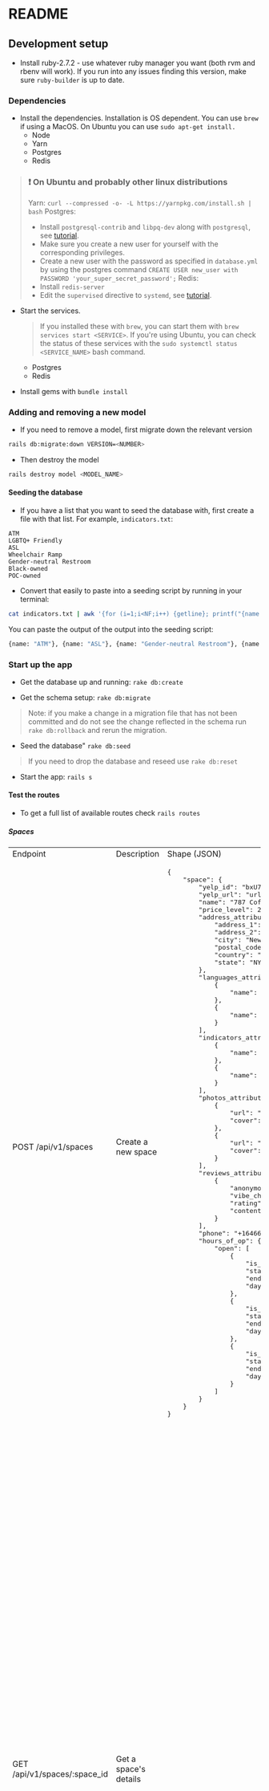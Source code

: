 # README

## Development setup

- Install ruby-2.7.2 - use whatever ruby manager you want (both rvm and rbenv will work). If you run into any issues finding this version, make sure `ruby-builder` is up to date.

### Dependencies

- Install the dependencies. Installation is OS dependent. You can use `brew` if using a MacOS. On Ubuntu you can use `sudo apt-get install.`
  * Node
  * Yarn
  * Postgres
  * Redis

> ### :exclamation: On Ubuntu and probably other linux distributions
> Yarn: `curl --compressed -o- -L https://yarnpkg.com/install.sh | bash`
> Postgres:
>  * Install `postgresql-contrib` and `libpq-dev` along with `postgresql`, see [tutorial][postgres-ubuntu-tutorial].
>  * Make sure you create a new user for yourself with the corresponding privileges.
>  * Create a new user with the password as specified in `database.yml` by using the postgres command `CREATE USER new_user with PASSWORD 'your_super_secret_password';`
> Redis:
>  * Install `redis-server`
>  * Edit the `supervised` directive to `systemd`, see [tutorial][redis-ubuntu-tutorial].

- Start the services.
	> If you installed these with `brew`, you can start them with `brew services start <SERVICE>`. 
	> If you're using Ubuntu, you can check the status of these services with the `sudo systemctl status <SERVICE_NAME>` bash command.
  * Postgres
  * Redis

- Install gems with `bundle install`

### Adding and removing a new model

- If you need to remove a model, first migrate down the relevant version
```sh
rails db:migrate:down VERSION=<NUMBER>
```

- Then destroy the model
```sh
rails destroy model <MODEL_NAME>
```

#### Seeding the database

- If you have a list that you want to seed the database with, first create a file with that list. For example, `indicators.txt`:

```text
ATM
LGBTQ+ Friendly
ASL
Wheelchair Ramp
Gender-neutral Restroom
Black-owned
POC-owned
```

- Convert that easily to paste into a seeding script by running in your terminal:

```sh
cat indicators.txt | awk '{for (i=1;i<NF;i++) {getline}; printf("{name: \x22%s\x22}, ", $0)}'
```

You can paste the output of the output into the seeding script:

```sh
{name: "ATM"}, {name: "ASL"}, {name: "Gender-neutral Restroom"}, {name: "Black-owned"}, {name: "POC-owned"}
```

### Start up the app

- Get the database up and running: `rake db:create`

- Get the schema setup: `rake db:migrate`
> Note: if you make a change in a migration file that has not been committed and do not see the change reflected in the schema run `rake db:rollback` and rerun the migration.

- Seed the database" `rake db:seed`
> If you need to drop the database and reseed use `rake db:reset`

- Start the app: `rails s`

#### Test the routes

- To get a full list of available routes check `rails routes`

##### Spaces

<table>
  <tr>
    <td>Endpoint</td>
    <td>Description</td>
    <td>Shape (JSON)</td>
    <td>Example Resonse</td>
  </tr>
  <tr>
    <td>POST /api/v1/spaces</td>
    <td>Create a new space</td>
    <td>
      <pre lang="json">
{
    "space": {
        "yelp_id": "bxU7CnSO9cFhq_1tQyX40A",
        "yelp_url": "url_to_business_page_on_yelp",
        "name": "787 Coffee",
        "price_level": 2,
        "address_attributes": {
            "address_1": "131 E 7th St",
            "address_2": "",
            "city": "New York",
            "postal_code": "10009",
            "country": "US",
            "state": "NY"
        },
        "languages_attributes": [
            {
                "name": "Polish"
            },
            {
                "name": "Russian"
            }
        ],
        "indicators_attributes": [
            {
                "name": "ATM"
            },
            {
                "name": "ASL"
            }
        ],
        "photos_attributes": [
            {
                "url": "https://s3-media2.fl.yelpcdn.com/bphoto/NerXLTb8BzHFxuWBft50YA/o.jpg",
                "cover": true
            },
            {
                "url": "https://s3-media2.fl.yelpcdn.com/bphoto/OhBsrtX8b7VQ5qKD4hFOCw/o.jpg",
                "cover": false
            }
        ],
        "reviews_attributes": [
            {
                "anonymous": true,
                "vibe_check": "3",
                "rating": "4",
                "content": "This is a great place to drink coffee."
            }
        ],
        "phone": "+16466492774",
        "hours_of_op": {
            "open": [
                {
                    "is_overnight": false,
                    "start": "0800",
                    "end": "1500",
                    "day": 0
                },
                {
                    "is_overnight": false,
                    "start": "0800",
                    "end": "1500",
                    "day": 1
                },
                {
                    "is_overnight": false,
                    "start": "0800",
                    "end": "1600",
                    "day": 6
                }
            ]
        }
    }
}
      </pre>
    </td>
    <td>
	201 success
    </td>
  </tr>
    <tr>
    <td>GET /api/v1/spaces/:space_id</td>
    <td>Get a space's details</td>
    <td>
    </td>
    <td>
<pre lang="json">
{
    "id": 3,
    "yelp_id": "bxU7CnSO9cFhq_1tQyX40A",
    "phone": "+16466492774",
    "name": "787 Coffee",
    "yelp_url": "https://www.yelp.com/biz/787-coffee-new-york-2?adjust_creative=cZpSYyZPR1LaxFGR9syHlQ&utm_campaign=yelp_api_v3&utm_medium=api_v3_business_lookup&utm_source=cZpSYyZPR1LaxFGR9syHlQ",
    "url": null,
    "hours_of_op": {
        "open": [
            {
                "day": 0,
                "end": "1500",
                "start": "0800",
                "is_overnight": false
            },
            {
                "day": 6,
                "end": "1600",
                "start": "0800",
                "is_overnight": false
            }
        ]
    },
    "coordinates": null,
    "price_level": 2,
    "created_at": "2020-12-28T03:29:02.884Z",
    "updated_at": "2020-12-28T03:29:02.884Z",
    "address": {
        "id": 3,
        "space_id": 3,
        "address_1": "131 E 7th St",
        "address_2": "",
        "city": "New York",
        "postal_code": "10009",
        "country": "US",
        "state": "NY",
        "created_at": "2020-12-28T03:29:02.888Z",
        "updated_at": "2020-12-28T03:29:02.888Z"
    },
    "reviews": [],
    "photos": [
        {
            "id": 5,
            "space_id": 3,
            "url": "https://s3-media2.fl.yelpcdn.com/bphoto/NerXLTb8BzHFxuWBft50YA/o.jpg",
            "cover": true,
            "created_at": "2020-12-28T03:29:02.891Z",
            "updated_at": "2020-12-28T03:29:02.891Z"
        },
        {
            "id": 6,
            "space_id": 3,
            "url": "https://s3-media2.fl.yelpcdn.com/bphoto/OhBsrtX8b7VQ5qKD4hFOCw/o.jpg",
            "cover": false,
            "created_at": "2020-12-28T03:29:02.893Z",
            "updated_at": "2020-12-28T03:29:02.893Z"
        }
    ],
    "indicators": [
        {
            "id": 1,
            "name": "ATM",
            "created_at": "2020-12-28T01:24:48.231Z",
            "updated_at": "2020-12-28T01:24:48.231Z"
        },
        {
            "id": 2,
            "name": "ASL",
            "created_at": "2020-12-28T01:24:48.237Z",
            "updated_at": "2020-12-28T01:24:48.237Z"
        }
    ],
    "languages": [
        {
            "id": 22,
            "name": "Polish",
            "created_at": "2020-12-28T01:24:48.171Z",
            "updated_at": "2020-12-28T01:24:48.171Z"
        },
        {
            "id": 25,
            "name": "Russian",
            "created_at": "2020-12-28T01:24:48.186Z",
            "updated_at": "2020-12-28T01:24:48.186Z"
        }
    ]
}
</pre>
    </td>
  </tr>
</table>


[redis-ubuntu-tutorial]: https://www.digitalocean.com/community/tutorials/how-to-install-and-secure-redis-on-ubuntu-20-04
	[postgres-ubuntu-tutorial]: https://www.digitalocean.com/community/tutorials/how-to-install-postgresql-on-ubuntu-20-04-quickstart
